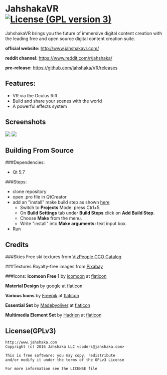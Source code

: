 # JahshakaVR [![License (GPL version 3)](https://img.shields.io/badge/license-GNU%20GPL%20version%203-brightgreen.svg?style=flat-square)](http://opensource.org/licenses/GPL-3.0)
JahshakaVR brings you the future of immersive digital content creation with the leading free and open source digital content creation suite.

**official website:** http://www.jahshakavr.com/

**reddit channel:** https://www.reddit.com/r/jahshaka/

**pre-release:** https://github.com/jahshaka/VR/releases

## Features:
 - VR via the Oculus Rift
 - Build and share your scenes with the world
 - A powerful effects system

## Screenshots
![](http://www.jahshakavr.com/wp-content/uploads/2016/09/screenshot.jpg)
![](http://www.jahshakavr.com/wp-content/uploads/2016/09/blank.jpg)

## Building From Source
###Dependencies:
- Qt 5.7

###Steps:
- clone repository
- open .pro file in QtCreator
- add an "install" make build step as shown [here](http://stackoverflow.com/questions/11593165/qtcreator-copy-files-to-output-directory-with-installs)
    - Switch to **Projects** Mode: press Ctrl+5.
    - On **Build Settings** tab under **Build Steps** click on **Add Build Step**.
    - Choose **Make** from the menu.
    - Write "install" into **Make arguments:** text input box.
- Run

## Credits
###Skies
Free ski textures from [VizPeople CCO Catalog](http://www.viz-people.com/portfolio/free-hdri-maps/)

###Textures
Royalty-free images from [Pixabay](https://pixabay.com/)

###Icons:
**Icomoon Free 1** by [icomoon](http://www.flaticon.com/authors/icomoon) at [flaticon](http://www.flaticon.com/)

**Material Design** by [google](http://www.flaticon.com/authors/google) at [flaticon](http://www.flaticon.com/)

**Various Icons** by [Freepik](http://www.flaticon.com/authors/freepik) at [flaticon](http://www.flaticon.com/)

**Essential Set** by [Madebyoliver](http://www.flaticon.com/authors/madebyoliver) at [flaticon](http://www.flaticon.com/)

**Multimedia Element Set** by [Hadrien](http://www.flaticon.com/authors/hadrien) at [flaticon](http://www.flaticon.com/)

## License(GPLv3)
    http://www.jahshaka.com
    Copyright (c) 2016 Jahshaka LLC <coders@jahshaka.com>

    This is free software: you may copy, redistribute
    and/or modify it under the terms of the GPLv3 License

    For more information see the LICENSE file